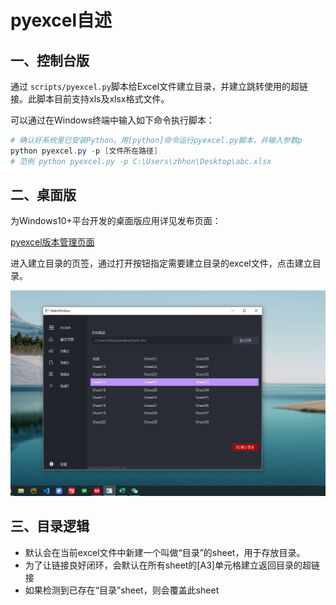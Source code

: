# pyexcel自述

## 一、控制台版

通过 `scripts/pyexcel.py`脚本给Excel文件建立目录，并建立跳转使用的超链接。此脚本目前支持xls及xlsx格式文件。

可以通过在Windows终端中输入如下命令执行脚本：

```powershell
# 确认好系统里已安装Python。用[python]命令运行pyexcel.py脚本，并输入参数p
python pyexcel.py -p [文件所在路径]
# 范例 python pyexcel.py -p C:\Users\zhhon\Desktop\abc.xlsx
```

## 二、桌面版

为Windows10+平台开发的桌面版应用详见发布页面：

[pyexcel版本管理页面](https://github.com/zhhony/pyxlsx/releases)

进入建立目录的页签，通过打开按钮指定需要建立目录的excel文件，点击建立目录。

![1656471552311](images/images/1656471552311.png)

## 三、目录逻辑

* 默认会在当前excel文件中新建一个叫做“目录”的sheet，用于存放目录。
* 为了让链接良好闭环，会默认在所有sheet的[A3]单元格建立返回目录的超链接
* 如果检测到已存在“目录”sheet，则会覆盖此sheet
